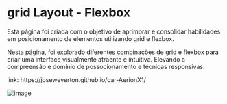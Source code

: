 # grid Layout - Flexbox 


<p>Esta página foi criada com o objetivo de aprimorar e consolidar habilidades em posicionamento de elementos utilizando grid e flexbox. </p>

<p>Nesta página, foi explorado diferentes combinações de grid e flexbox para criar uma interface visualmente atraente e intuitiva. 
  Elevando a compreensão e domínio de possocionamento e técnicas responsivas.</p>

 <p>link: https://joseweverton.github.io/car-AerionX1/ </p>

  ![image](https://github.com/joseweverton/gridLayout-Flexbox/assets/125286733/4d778de5-7ed1-45b9-b92d-e84b6bd75a28)


